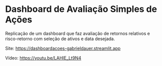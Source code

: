 # Dashboard de Avaliação Simples de Ações
Replicação de um dashboard que faz avaliação de retornos relativos e risco-retorno com seleção de ativos e data desejada.

Site: https://dashboardacoes-gabrieldauer.streamlit.app

Vídeo: https://youtu.be/LAHlE_Lt9N4
